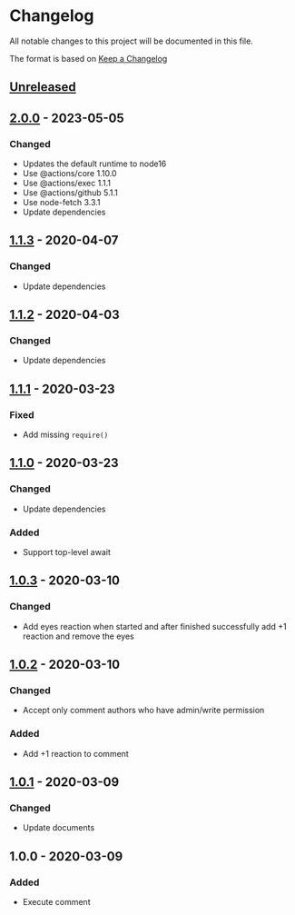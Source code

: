 # Changelog
All notable changes to this project will be documented in this file.

The format is based on [Keep a Changelog](http://keepachangelog.com/en/1.0.0/)

## [Unreleased]

## [2.0.0] - 2023-05-05
### Changed
* Updates the default runtime to node16
* Use @actions/core 1.10.0
* Use @actions/exec 1.1.1
* Use @actions/github 5.1.1
* Use node-fetch 3.3.1
* Update dependencies

## [1.1.3] - 2020-04-07
### Changed
* Update dependencies

## [1.1.2] - 2020-04-03
### Changed
* Update dependencies

## [1.1.1] - 2020-03-23
### Fixed
* Add missing `require()`

## [1.1.0] - 2020-03-23
### Changed
* Update dependencies

### Added
* Support top-level await

## [1.0.3] - 2020-03-10
### Changed
* Add eyes reaction when started and after finished successfully add +1 reaction and remove the eyes 

## [1.0.2] - 2020-03-10
### Changed
* Accept only comment authors who have admin/write permission

### Added
* Add +1 reaction to comment

## [1.0.1] - 2020-03-09
### Changed
* Update documents

## 1.0.0 - 2020-03-09
### Added
* Execute comment

[Unreleased]: https://github.com/nwtgck/actions-comment-run/compare/v2.0.0...HEAD
[2.0.0]: https://github.com/nwtgck/actions-comment-run/compare/v1.1.3...v2.0.0
[1.1.3]: https://github.com/nwtgck/actions-comment-run/compare/v1.1.2...v1.1.3
[1.1.2]: https://github.com/nwtgck/actions-comment-run/compare/v1.1.1...v1.1.2
[1.1.1]: https://github.com/nwtgck/actions-comment-run/compare/v1.1.0...v1.1.1
[1.1.0]: https://github.com/nwtgck/actions-comment-run/compare/v1.0.3...v1.1.0
[1.0.3]: https://github.com/nwtgck/actions-comment-run/compare/v1.0.2...v1.0.3
[1.0.2]: https://github.com/nwtgck/actions-comment-run/compare/v1.0.1...v1.0.2
[1.0.1]: https://github.com/nwtgck/actions-comment-run/compare/v1.0.0...v1.0.1
